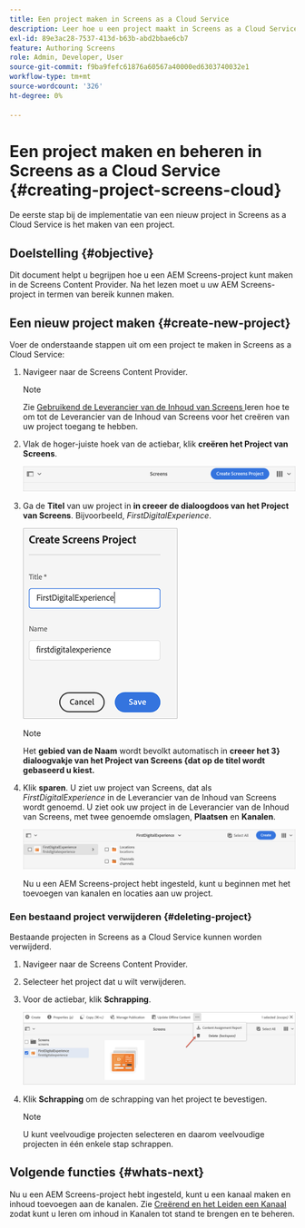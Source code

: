 ```yaml
---
title: Een project maken in Screens as a Cloud Service
description: Leer hoe u een project maakt in Screens as a Cloud Service.
exl-id: 89e3ac28-7537-413d-b63b-abd2bbae6cb7
feature: Authoring Screens
role: Admin, Developer, User
source-git-commit: f9ba9fefc61876a60567a40000ed6303740032e1
workflow-type: tm+mt
source-wordcount: '326'
ht-degree: 0%

---
```


# Een project maken en beheren in Screens as a Cloud Service {#creating-project-screens-cloud}

De eerste stap bij de implementatie van een nieuw project in Screens as a Cloud Service is het maken van een project.

## Doelstelling {#objective}

Dit document helpt u begrijpen hoe u een AEM Screens-project kunt maken in de Screens Content Provider. Na het lezen moet u uw AEM Screens-project in termen van bereik kunnen maken.

## Een nieuw project maken {#create-new-project}

Voer de onderstaande stappen uit om een project te maken in Screens as a Cloud Service:

1. Navigeer naar de Screens Content Provider.

   >[!NOTE]
   >Zie [ Gebruikend de Leverancier van de Inhoud van Screens ](https://experienceleague.adobe.com/docs/experience-manager-cloud-service/content/screens-as-cloud-service/configure-screens-cloud/using-screens-content-provider.html) leren hoe te om tot de Leverancier van de Inhoud van Screens voor het creëren van uw project toegang te hebben.

1. Vlak de hoger-juiste hoek van de actiebar, klik **creëren het Project van Screens**.

   ![ creeer-schermen-project1 ](/help/screens-cloud/assets/create-content/create-screens-project1.png)

1. Ga de **Titel** van uw project in **in creeer de dialoogdoos van het Project van Screens**. Bijvoorbeeld, *FirstDigitalExperience*.

   ![ creeer-schermen-project2 ](/help/screens-cloud/assets/create-content/create-screens-project2.png)

   >[!NOTE]
   >Het **gebied van de Naam** wordt bevolkt automatisch in **creeer het 3} dialoogvakje van het Project van Screens {dat op de titel wordt gebaseerd u kiest.**

1. Klik **sparen**. U ziet uw project van Screens, dat als *FirstDigitalExperience* in de Leverancier van de Inhoud van Screens wordt genoemd. U ziet ook uw project in de Leverancier van de Inhoud van Screens, met twee genoemde omslagen, **Plaatsen** en **Kanalen**.

   ![ creeer-schermen-project3 ](/help/screens-cloud/assets/create-content/create-screens-project3.png)

   Nu u een AEM Screens-project hebt ingesteld, kunt u beginnen met het toevoegen van kanalen en locaties aan uw project.

### Een bestaand project verwijderen {#deleting-project}

Bestaande projecten in Screens as a Cloud Service kunnen worden verwijderd.

1. Navigeer naar de Screens Content Provider.
1. Selecteer het project dat u wilt verwijderen.
1. Voor de actiebar, klik **Schrapping**.

   ![ create-project5 ](/help/screens-cloud/assets/create-content/create-project5.png)

1. Klik **Schrapping** om de schrapping van het project te bevestigen.

   >[!NOTE]
   >U kunt veelvoudige projecten selecteren en daarom veelvoudige projecten in één enkele stap schrappen.

## Volgende functies {#whats-next}

Nu u een AEM Screens-project hebt ingesteld, kunt u een kanaal maken en inhoud toevoegen aan de kanalen. Zie [ Creërend en het Leiden een Kanaal ](creating-channels-screens-cloud.md) zodat kunt u leren om inhoud in Kanalen tot stand te brengen en te beheren.
